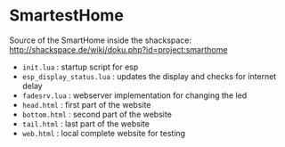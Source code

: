 # SmartestHome

Source of the SmartHome inside the shackspace:
http://shackspace.de/wiki/doku.php?id=project:smarthome

  - `init.lua` : startup script for esp
  - `esp_display_status.lua` : updates the display and checks for internet delay
  - `fadesrv.lua` : webserver implementation for changing the led
  - `head.html` : first part of the website
  - `bottom.html` : second part of the website
  - `tail.html` : last part of the website
  - `web.html` : local complete website for testing
